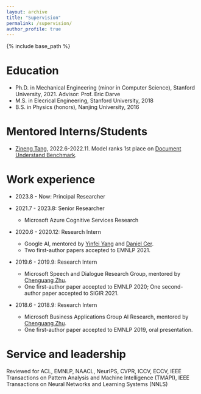 ```yaml
---
layout: archive
title: "Supervision"
permalink: /supervision/
author_profile: true
---
```


{% include base_path %}

Education
======
* Ph.D. in Mechanical Engineering (minor in Computer Science), Stanford University, 2021. Advisor: Prof. Eric Darve
* M.S. in Elecrical Engineering, Stanford University, 2018
* B.S. in Physics (honors), Nanjing University, 2016

Mentored Interns/Students
======
* [Zineng Tang](https://zinengtang.github.io/), 2022.6-2022.11. Model ranks 1st place on [Document Understand Benchmark](https://duebenchmark.com/leaderboard).

Work experience
======
* 2023.8 - Now: Principal Researcher
* 2021.7 - 2023.8: Senior Researcher
  * Microsoft Azure Cognitive Services Research

* 2020.6 - 2020.12: Research Intern
  * Google AI, mentored by [Yinfei Yang](https://sites.google.com/site/yinfeiyang/) and [Daniel Cer](https://www.ischool.berkeley.edu/people/daniel-cer).
  * Two first-author papers accepted to EMNLP 2021.

* 2019.6 - 2019.9: Research Intern
  * Microsoft Speech and Dialogue Research Group, mentored by [Chenguang Zhu](https://cs.stanford.edu/people/cgzhu/).
  * One first-author paper accepted to EMNLP 2020; One second-author paper accepted to SIGIR 2021.

* 2018.6 - 2018.9: Research Intern
  * Microsoft Business Applications Group AI Research, mentored by [Chenguang Zhu](https://cs.stanford.edu/people/cgzhu/).
  * One first-author paper accepted to EMNLP 2019, oral presentation.

Service and leadership
======
Reviewed for ACL, EMNLP, NAACL, NeurIPS, CVPR, ICCV, ECCV, IEEE Transactions on Pattern Analysis and Machine Intelligence (TMAPI), IEEE Transactions on Neural Networks and Learning Systems (NNLS)
